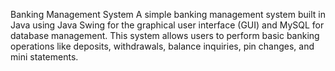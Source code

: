 Banking Management System
A simple banking management system built in Java using Java Swing for the graphical user interface (GUI) and MySQL for database management. This system allows users to perform basic banking operations like deposits, withdrawals, balance inquiries, pin changes, and mini statements.




